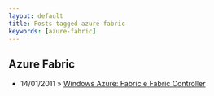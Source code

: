 ```yaml
---
layout: default
title: Posts tagged azure-fabric
keywords: [azure-fabric]
---
```

<h2 class="category">Azure Fabric</h2>
<ul class="posts">
<li>
<p>
<span class="date">14/01/2011</span> &raquo; 
<a href="/blog/windows-azure-fabric-e-fabric-controller">Windows Azure: Fabric e Fabric Controller</a>
</p>
</li> 
</ul>
